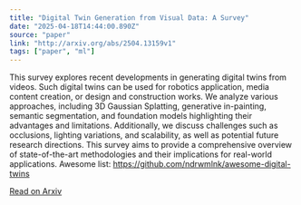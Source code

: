 ```yaml
---
title: "Digital Twin Generation from Visual Data: A Survey"
date: "2025-04-18T14:44:00.890Z"
source: "paper"
link: "http://arxiv.org/abs/2504.13159v1"
tags: ["paper", "ml"]
---
```


This survey explores recent developments in generating digital twins from videos. Such digital twins can be used for robotics application, media content creation, or design and construction works. We analyze various approaches, including 3D Gaussian Splatting, generative in-painting, semantic segmentation, and foundation models highlighting their advantages and limitations. Additionally, we discuss challenges such as occlusions, lighting variations, and scalability, as well as potential future research directions. This survey aims to provide a comprehensive overview of state-of-the-art methodologies and their implications for real-world applications. Awesome list: https://github.com/ndrwmlnk/awesome-digital-twins

[Read on Arxiv](http://arxiv.org/abs/2504.13159v1)
